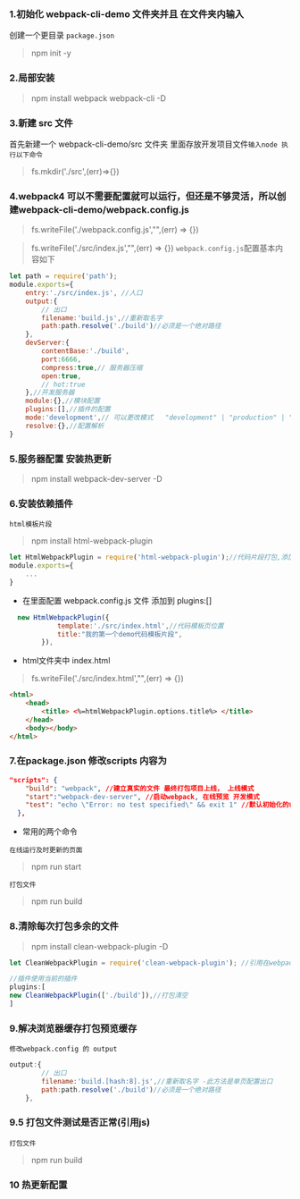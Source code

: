 ### 1.初始化 webpack-cli-demo 文件夹并且 在文件夹内输入

创建一个更目录 `package.json`
> npm init -y


### 2.局部安装

> npm install webpack webpack-cli -D

### 3.新建 src 文件

首先新建一个 webpack-cli-demo/src 文件夹 里面存放开发项目文件`输入node 执行以下命令`
> fs.mkdir('./src',(err)=>{}) 

### 4.webpack4 可以不需要配置就可以运行，但还是不够灵活，所以创建webpack-cli-demo/webpack.config.js
 
> fs.writeFile('./webpack.config.js',"",(err) => {})

> fs.writeFile('./src/index.js',"",(err) => {}) 
`webpack.config.js`配置基本内容如下
```js
let path = require('path');
module.exports={
    entry:'./src/index.js', //人口
    output:{
        // 出口
        filename:'build.js',//重新取名字
        path:path.resolve('./build')//必须是一个绝对路径
    },
    devServer:{
        contentBase:'./build',
        port:6666,
        compress:true,// 服务器压缩
        open:true,
        // hot:true
    },//开发服务器
    module:{},//模块配置
    plugins:[],//插件的配置
    mode:'development',// 可以更改模式   "development" | "production" | "none"
    resolve:{},//配置解析
}
```

### 5.服务器配置 安装热更新
>npm install webpack-dev-server -D

### 6.安装依赖插件
`html模板片段`
>npm install html-webpack-plugin

```js
let HtmlWebpackPlugin = require('html-webpack-plugin');//代码片段打包,添加这条到webpack.config.js开头
module.exports={
    ...
}
```
* 在里面配置 webpack.config.js 文件 添加到 plugins:[] 
```js
  new HtmlWebpackPlugin({
            template:'./src/index.html',//代码模板页位置
            title:"我的第一个demo代码模板片段",
        }),
```
* html文件夹中 index.html
>fs.writeFile('./src/index.html',"",(err) => {}) 
```html
<html>
    <head>
        <title> <%=htmlWebpackPlugin.options.title%> </title>
    </head>
    <body></body>
</html>
```

### 7.在package.json  修改scripts 内容为
```json
"scripts": {
    "build": "webpack", //建立真实的文件 最终打包项目上线， 上线模式
    "start":"webpack-dev-server", //启动webpack, 在线预览 开发模式
    "test": "echo \"Error: no test specified\" && exit 1" //默认初始化的命令
  },
```

* 常用的两个命令

`在线运行及时更新的页面`
>npm run start

`打包文件`
>npm run build

### 8.清除每次打包多余的文件
>npm install clean-webpack-plugin -D 

```js
let CleanWebpackPlugin = require('clean-webpack-plugin'); //引用在webpack.config 行开头

//插件使用当前的插件
plugins:[
new CleanWebpackPlugin(['./build']),//打包清空
]
```
### 9.解决浏览器缓存打包预览缓存

`修改webpack.config 的 output`
```js 
output:{
        // 出口
        filename:'build.[hash:8].js',//重新取名字 -此方法是单页配置出口 
        path:path.resolve('./build')//必须是一个绝对路径
    },
```

### 9.5 打包文件测试是否正常(引用js)

`打包文件`
>npm run build

### 10 热更新配置
